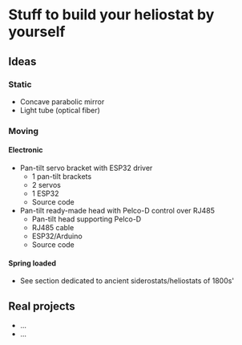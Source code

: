 # Stuff to build your heliostat by yourself

## Ideas

### Static
- Concave parabolic mirror
- Light tube (optical fiber)

### Moving

#### Electronic
- Pan-tilt servo bracket with ESP32 driver
    - 1 pan-tilt brackets
    - 2 servos
    - 1 ESP32
    - Source code
- Pan-tilt ready-made head with Pelco-D control over RJ485
    - Pan-tilt head supporting Pelco-D
    - RJ485 cable
    - ESP32/Arduino
    - Source code
      
#### Spring loaded
- See section dedicated to ancient siderostats/heliostats of 1800s'

## Real projects
- ...
- ...
